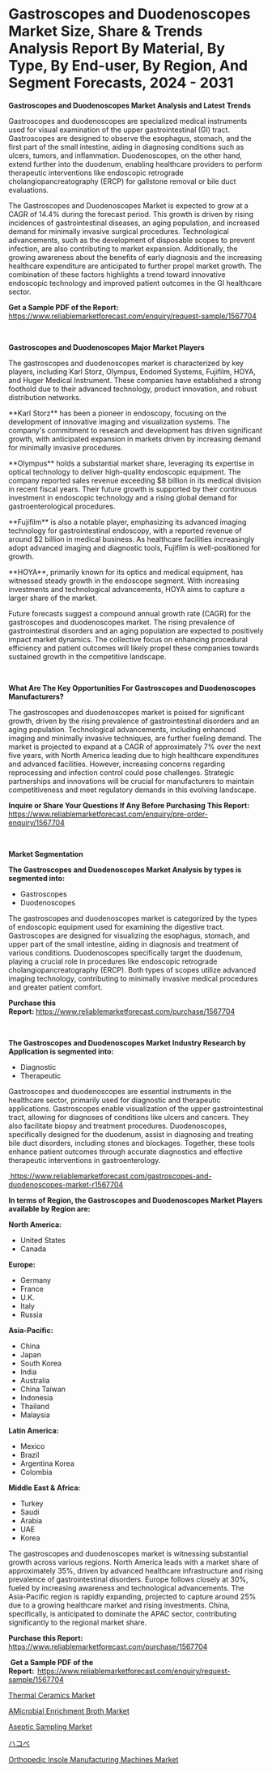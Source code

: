<p><h1>Gastroscopes and Duodenoscopes Market Size, Share & Trends Analysis Report By Material, By Type, By End-user, By Region, And Segment Forecasts, 2024 - 2031</h1></p><p><strong>Gastroscopes and Duodenoscopes Market Analysis and Latest Trends</strong></p>
<p><p>Gastroscopes and duodenoscopes are specialized medical instruments used for visual examination of the upper gastrointestinal (GI) tract. Gastroscopes are designed to observe the esophagus, stomach, and the first part of the small intestine, aiding in diagnosing conditions such as ulcers, tumors, and inflammation. Duodenoscopes, on the other hand, extend further into the duodenum, enabling healthcare providers to perform therapeutic interventions like endoscopic retrograde cholangiopancreatography (ERCP) for gallstone removal or bile duct evaluations.</p><p>The Gastroscopes and Duodenoscopes Market is expected to grow at a CAGR of 14.4% during the forecast period. This growth is driven by rising incidences of gastrointestinal diseases, an aging population, and increased demand for minimally invasive surgical procedures. Technological advancements, such as the development of disposable scopes to prevent infection, are also contributing to market expansion. Additionally, the growing awareness about the benefits of early diagnosis and the increasing healthcare expenditure are anticipated to further propel market growth. The combination of these factors highlights a trend toward innovative endoscopic technology and improved patient outcomes in the GI healthcare sector.</p></p>
<p><strong>Get a Sample PDF of the Report:&nbsp;</strong> <a href="https://www.reliablemarketforecast.com/enquiry/request-sample/1567704">https://www.reliablemarketforecast.com/enquiry/request-sample/1567704</a></p>
<p>&nbsp;</p>
<p><strong>Gastroscopes and Duodenoscopes Major Market Players</strong></p>
<p><p>The gastroscopes and duodenoscopes market is characterized by key players, including Karl Storz, Olympus, Endomed Systems, Fujifilm, HOYA, and Huger Medical Instrument. These companies have established a strong foothold due to their advanced technology, product innovation, and robust distribution networks.</p><p>**Karl Storz** has been a pioneer in endoscopy, focusing on the development of innovative imaging and visualization systems. The company's commitment to research and development has driven significant growth, with anticipated expansion in markets driven by increasing demand for minimally invasive procedures.</p><p>**Olympus** holds a substantial market share, leveraging its expertise in optical technology to deliver high-quality endoscopic equipment. The company reported sales revenue exceeding $8 billion in its medical division in recent fiscal years. Their future growth is supported by their continuous investment in endoscopic technology and a rising global demand for gastroenterological procedures.</p><p>**Fujifilm** is also a notable player, emphasizing its advanced imaging technology for gastrointestinal endoscopy, with a reported revenue of around $2 billion in medical business. As healthcare facilities increasingly adopt advanced imaging and diagnostic tools, Fujifilm is well-positioned for growth.</p><p>**HOYA**, primarily known for its optics and medical equipment, has witnessed steady growth in the endoscope segment. With increasing investments and technological advancements, HOYA aims to capture a larger share of the market.</p><p>Future forecasts suggest a compound annual growth rate (CAGR) for the gastroscopes and duodenoscopes market. The rising prevalence of gastrointestinal disorders and an aging population are expected to positively impact market dynamics. The collective focus on enhancing procedural efficiency and patient outcomes will likely propel these companies towards sustained growth in the competitive landscape.</p></p>
<p>&nbsp;</p>
<p><strong>What Are The Key Opportunities For Gastroscopes and Duodenoscopes Manufacturers?</strong></p>
<p><p>The gastroscopes and duodenoscopes market is poised for significant growth, driven by the rising prevalence of gastrointestinal disorders and an aging population. Technological advancements, including enhanced imaging and minimally invasive techniques, are further fueling demand. The market is projected to expand at a CAGR of approximately 7% over the next five years, with North America leading due to high healthcare expenditures and advanced facilities. However, increasing concerns regarding reprocessing and infection control could pose challenges. Strategic partnerships and innovations will be crucial for manufacturers to maintain competitiveness and meet regulatory demands in this evolving landscape.</p></p>
<p><strong>Inquire or Share Your Questions If Any Before Purchasing This Report:</strong> <a href="https://www.reliablemarketforecast.com/enquiry/pre-order-enquiry/1567704">https://www.reliablemarketforecast.com/enquiry/pre-order-enquiry/1567704</a></p>
<p>&nbsp;</p>
<p><strong>Market Segmentation</strong></p>
<p><strong>The Gastroscopes and Duodenoscopes Market Analysis by types is segmented into:</strong></p>
<p><ul><li>Gastroscopes</li><li>Duodenoscopes</li></ul></p>
<p><p>The gastroscopes and duodenoscopes market is categorized by the types of endoscopic equipment used for examining the digestive tract. Gastroscopes are designed for visualizing the esophagus, stomach, and upper part of the small intestine, aiding in diagnosis and treatment of various conditions. Duodenoscopes specifically target the duodenum, playing a crucial role in procedures like endoscopic retrograde cholangiopancreatography (ERCP). Both types of scopes utilize advanced imaging technology, contributing to minimally invasive medical procedures and greater patient comfort.</p></p>
<p><strong>Purchase this Report:&nbsp;</strong><a href="https://www.reliablemarketforecast.com/purchase/1567704">https://www.reliablemarketforecast.com/purchase/1567704</a></p>
<p>&nbsp;</p>
<p><strong>The Gastroscopes and Duodenoscopes Market Industry Research by Application is segmented into:</strong></p>
<p><ul><li>Diagnostic</li><li>Therapeutic</li></ul></p>
<p><p>Gastroscopes and duodenoscopes are essential instruments in the healthcare sector, primarily used for diagnostic and therapeutic applications. Gastroscopes enable visualization of the upper gastrointestinal tract, allowing for diagnoses of conditions like ulcers and cancers. They also facilitate biopsy and treatment procedures. Duodenoscopes, specifically designed for the duodenum, assist in diagnosing and treating bile duct disorders, including stones and blockages. Together, these tools enhance patient outcomes through accurate diagnostics and effective therapeutic interventions in gastroenterology.</p></p>
<p><a href="https://www.reliablemarketforecast.com/gastroscopes-and-duodenoscopes-market-r1567704">&nbsp;https://www.reliablemarketforecast.com/gastroscopes-and-duodenoscopes-market-r1567704</a></p>
<p><strong>In terms of Region, the Gastroscopes and Duodenoscopes Market Players available by Region are:</strong></p>
<p>
    <p> <strong> North America: </strong>
        <ul>
            <li>United States</li>
            <li>Canada</li>
        </ul>
        </p> 
    <p> <strong> Europe: </strong>
        <ul>
            <li>Germany</li>
            <li>France</li>
            <li>U.K.</li>
            <li>Italy</li>
            <li>Russia</li>
        </ul>
        </p> 
    <p> <strong> Asia-Pacific: </strong>
        <ul>
            <li>China</li>
            <li>Japan</li>
            <li>South Korea</li>
            <li>India</li>
            <li>Australia</li>
            <li>China Taiwan</li>
            <li>Indonesia</li>
            <li>Thailand</li>
            <li>Malaysia</li>
        </ul>
        </p> 
    <p> <strong> Latin America: </strong>
        <ul>
            <li>Mexico</li>
            <li>Brazil</li>
            <li>Argentina Korea</li>
            <li>Colombia</li>
        </ul>
        </p> 
    <p> <strong> Middle East & Africa: </strong>
        <ul>
            <li>Turkey</li>
            <li>Saudi</li>
            <li>Arabia</li>
            <li>UAE</li>
            <li>Korea</li>
        </ul>
    </p>
    </p>
<p><p>The gastroscopes and duodenoscopes market is witnessing substantial growth across various regions. North America leads with a market share of approximately 35%, driven by advanced healthcare infrastructure and rising prevalence of gastrointestinal disorders. Europe follows closely at 30%, fueled by increasing awareness and technological advancements. The Asia-Pacific region is rapidly expanding, projected to capture around 25% due to a growing healthcare market and rising investments. China, specifically, is anticipated to dominate the APAC sector, contributing significantly to the regional market share.</p></p>
<p><strong>Purchase this Report: </strong><a href="https://www.reliablemarketforecast.com/purchase/1567704">https://www.reliablemarketforecast.com/purchase/1567704</a></p>
<p>&nbsp;<strong>Get a Sample PDF of the Report:&nbsp;&nbsp;</strong><a href="https://www.reliablemarketforecast.com/enquiry/request-sample/1567704">https://www.reliablemarketforecast.com/enquiry/request-sample/1567704</a></p>
<p><strong></strong></p>
<p><p><a href="https://www.linkedin.com/pulse/emerging-market-trends-regional-analysis-thermal-ceramics-forecasted-tanse?trackingId=EoYJ9JbMTIesvp76OqHp7w%3D%3D">Thermal Ceramics Market</a></p><p><a href="https://medium.com/@abdallahkaramaidd1958/amicrobial-enrichment-broth-market-a-global-and-regional-analysis-2024-2031-7068e3f1a40a?postPublishedType=repub">AMicrobial Enrichment Broth Market</a></p><p><a href="https://www.linkedin.com/pulse/aseptic-sampling-market-research-report-forecast-growth-sxwwe?trackingId=wKqiJF3FSeS72FG6HjV0jA%3D%3D">Aseptic Sampling Market</a></p><p><a href="https://github.com/lababdou/Market-Research-Report-List-6/blob/main/752620314672.md">ハコベ</a></p><p><a href="https://github.com/NorbertYates/Market-Research-Report-List-7/blob/main/orthopedic-insole-manufacturing-machines-market.md">Orthopedic Insole Manufacturing Machines Market</a></p></p>